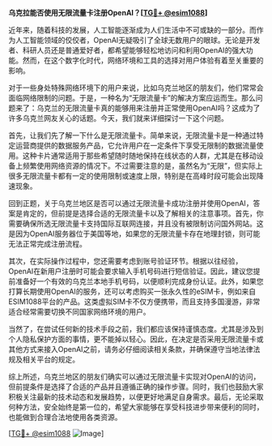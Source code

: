 **乌克拉能否使用无限流量卡注册OpenAI？[[TG💪+ @esim1088](https://t.me/s/esim1088)]**

近年来，随着科技的发展，人工智能逐渐成为人们生活中不可或缺的一部分。而作为人工智能领域的佼佼者，OpenAI无疑吸引了全球无数用户的眼球。无论是开发者、科研人员还是普通爱好者，都希望能够轻松地访问和利用OpenAI的强大功能。然而，在这个数字化时代，网络环境和工具的选择对用户体验有着至关重要的影响。

对于一些身处特殊网络环境下的用户来说，比如乌克兰地区的朋友们，他们常常会面临网络限制的问题。于是，一种名为“无限流量卡”的解决方案应运而生。那么问题来了：乌克兰的无限流量卡真的能够用来注册并正常使用OpenAI吗？这成为了许多乌克兰网友关心的话题。今天，我们就来详细探讨一下这个问题。

首先，让我们先了解一下什么是无限流量卡。简单来说，无限流量卡是一种通过特定运营商提供的数据服务产品，它允许用户在一定条件下享受无限制的数据流量使用。这种卡片通常适用于那些希望随时随地保持在线状态的人群，尤其是在移动设备上频繁使用网络资源的情况下。不过需要注意的是，虽然名为“无限”，但实际上很多无限流量卡都有一定的使用限制或速度上限，特别是在高峰时段可能会出现降速现象。

回到正题，关于乌克兰地区是否可以通过无限流量卡成功注册并使用OpenAI，答案是肯定的，但前提是选择合适的无限流量卡以及了解相关的注意事项。首先，你需要确保所选无限流量卡支持国际互联网连接，并且没有被限制访问国外网站。这是因为OpenAI服务器位于美国等地，如果您的无限流量卡存在地理封锁，则可能无法正常完成注册流程。

其次，在实际操作过程中，您还需要考虑到账号验证环节。根据以往经验，OpenAI在新用户注册时可能会要求输入手机号码进行短信验证。因此，建议您提前准备好一个有效的乌克兰本地手机号码，以便顺利完成身份认证。此外，如果您打算长期使用OpenAI的服务，还可以考虑购买一张永久性的eSIM卡，例如来自ESIM1088平台的产品。这类虚拟SIM卡不仅方便携带，而且支持多国漫游，非常适合经常需要切换不同国家网络环境的用户。

当然了，在尝试任何新的技术手段之前，我们都应该保持谨慎态度。尤其是涉及到个人隐私保护方面的事情，更不能掉以轻心。因此，在决定是否采用无限流量卡或其他方式来接入OpenAI之前，请务必仔细阅读相关条款，并确保遵守当地法律法规及相关平台的规定。

综上所述，乌克兰地区的朋友们确实可以通过无限流量卡实现对OpenAI的访问，但前提条件是选择了合适的产品并且遵循正确的操作步骤。同时，我们也鼓励大家积极关注最新的技术动态和发展趋势，以便更好地满足自身需求。最后，无论采取何种方法，安全始终是第一位的，希望大家能够在享受科技进步带来便利的同时，也能做到合理合法地使用各类资源。

[[TG💪+ @esim1088](https://t.me/s/esim1088) ![Image](https://i.postimg.cc/4NQfJmqS/Snipaste-2025-05-13-00-14-12.png)]